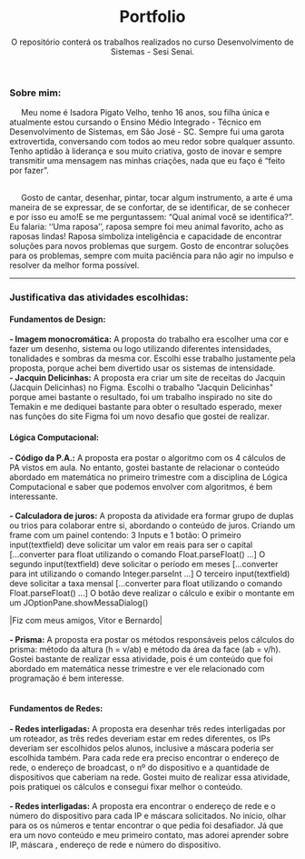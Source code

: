 <h1 align="center"> Portfolio </h1> 
<p align="center"> O repositório conterá os trabalhos realizados no curso Desenvolvimento de Sistemas - Sesi Senai. </p>
<br>

<h3> <strong> Sobre mim: </strong> </h3>
⠀⠀Meu nome é Isadora Pigato Velho, tenho 16 anos, sou filha única e atualmente estou cursando o  Ensino Médio Integrado - Técnico em Desenvolvimento de Sistemas, em São José - SC. Sempre fui uma garota extrovertida, conversando com todos ao meu redor sobre qualquer assunto.  Tenho aptidão à liderança e sou muito criativa, gosto de inovar e sempre transmitir uma mensagem nas minhas criações, nada que eu faço é “feito por fazer”. <br><br>

⠀⠀Gosto de cantar, desenhar, pintar, tocar algum instrumento, a arte é uma maneira de se expressar, de se confortar, de se identificar, de se conhecer e por isso eu amo!E se me perguntassem: “Qual animal você se identifica?”. Eu falaria: ‘‘Uma raposa’’, raposa sempre foi meu animal favorito, acho as raposas lindas! Raposa simboliza inteligência e capacidade de encontrar soluções para novos problemas que surgem. Gosto de encontrar soluções para os problemas, sempre com muita paciência para não agir no impulso e resolver da melhor forma possível.

<hr>
<h3> <strong> Justificativa das atividades escolhidas: </strong> </h3>
<h4> <strong> Fundamentos de Design: </strong> </h4>
<strong>- Imagem monocromática:</strong> A proposta do trabalho era escolher uma cor e fazer um desenho, sistema ou logo utilizando diferentes intensidades, tonalidades e sombras da mesma cor. Escolhi esse trabalho justamente pela proposta, porque achei bem divertido usar os sistemas de intensidade. <br>
<strong>- Jacquin Delicinhas:</strong> A proposta era criar um site de receitas do Jacquin (Jacquin Delicinhas) no Figma. Escolhi o trabalho "Jacquin Delicinhas" porque amei bastante o resultado, foi um trabalho inspirado no site do Temakin e me dediquei bastante para obter o resultado esperado, mexer nas funções do site Figma foi um novo desafio que gostei de realizar.
<br>

<h4> <strong> Lógica Computacional: </strong> </h4>
<strong>- Código da P.A.:</strong> A proposta era postar o algoritmo com os 4 cálculos de PA vistos em aula. No entanto, gostei bastante de relacionar o conteúdo abordado em matemática no primeiro trimestre com a disciplina de Lógica Computacional e saber que podemos envolver com algoritmos, é bem interessante.
<br><br>
<strong>- Calculadora de juros:</strong> A proposta da atividade era formar grupo de duplas ou trios para colaborar entre si, abordando o conteúdo de juros. Criando um frame com um painel contendo: 3 Inputs e 1 botão: O primeiro input(textfield) deve solicitar um valor em reais para ser o capital [...converter para float utilizando o comando Float.parseFloat() ...] O segundo input(textfield) deve solicitar o período em meses [...converter para int utilizando o comando Integer.parseInt ...] O terceiro input(textfield) deve solicitar a taxa mensal [...converter para float utilizando o comando Float.parseFloat() ...] O botão deve realizar o cálculo e exibir o montante em um JOptionPane.showMessaDialog()

|Fiz com meus amigos, Vitor e Bernardo|
<br><br>
<strong>- Prisma:</strong> A proposta era postar os métodos responsáveis pelos cálculos do prisma: método da altura (h = v/ab) e método da área da face (ab = v/h). Gostei bastante de realizar essa atividade, pois é um conteúdo que foi abordado em matemática nesse trimestre e ver ele relacionado com programação é bem interesse.
<br><br>

<h4> <strong> Fundamentos de Redes: </strong> </h4>
<strong>- Redes interligadas:</strong> A proposta era desenhar três redes interligadas por um roteador, as três redes deveriam estar em redes diferentes, os IPs deveriam ser escolhidos pelos alunos, inclusive a máscara poderia ser escolhida também. Para cada rede era preciso encontrar o endereço de rede, o endereço de broadcast, o nº do dispositivo e a quantidade de dispositivos que caberiam na rede. Gostei muito de realizar essa atividade, pois pratiquei os cálculos e consegui fixar melhor o conteúdo.
<br><br>
<strong>- Redes interligadas:</strong> A proposta era encontrar o endereço de rede e o número do dispositivo para cada IP e máscara solicitados. No inicio, olhar para os os números e tentar encontrar o que pedia foi desafiador. Já que era um novo conteúdo e meu primeiro contato, mas adorei aprender sobre IP, máscara , endereço de rede e número do dispositivo.
